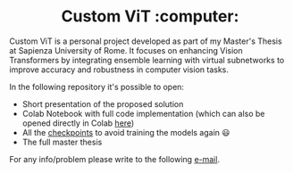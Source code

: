 <h1 align="center">Custom ViT :computer:</h1>

Custom ViT is a personal project developed as part of my Master's Thesis at Sapienza University of Rome. It focuses on enhancing Vision Transformers by integrating ensemble learning with virtual subnetworks to improve accuracy and robustness in computer vision tasks.

In the following repository it's possible to open:  

* Short presentation of the proposed solution
* Colab Notebook with full code implementation (which can also be opened directly in Colab [here](https://colab.research.google.com/drive/1J1AHSbuTBBZyGG7Bkl5K3LQp1jVXUvga?usp=sharing))
* All the [checkpoints](https://github.com/aferrante99/Custom-ViT/tree/main/Checkpoints) to avoid training the models again 😃
* The full master thesis

For any info/problem please write to the following [e-mail](aferrante99@gmail.com).
